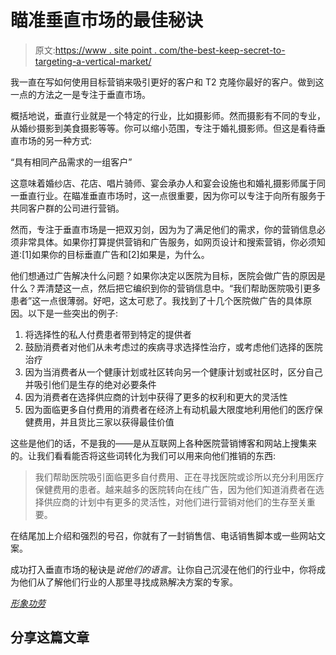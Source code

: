 # 瞄准垂直市场的最佳秘诀

> 原文:[https://www . site point . com/the-best-keep-secret-to-targeting-a-vertical-market/](https://www.sitepoint.com/the-best-kept-secret-to-targeting-a-vertical-market/)

我一直在写如何使用目标营销来吸引更好的客户和 T2 克隆你最好的客户。做到这一点的方法之一是专注于垂直市场。

概括地说，垂直行业就是一个特定的行业，比如摄影师。然而摄影有不同的专业，从婚纱摄影到美食摄影等等。你可以缩小范围，专注于婚礼摄影师。但这是看待垂直市场的另一种方式:

“具有相同产品需求的一组客户”

这意味着婚纱店、花店、唱片骑师、宴会承办人和宴会设施也和婚礼摄影师属于同一垂直行业。在瞄准垂直市场时，这一点很重要，因为你可以专注于向所有服务于共同客户群的公司进行营销。

然而，专注于垂直市场是一把双刃剑，因为为了满足他们的需求，你的营销信息必须非常具体。如果你打算提供营销和广告服务，如网页设计和搜索营销，你必须知道:[1]如果你的目标垂直广告和[2]如果是，为什么。

他们想通过广告解决什么问题？如果你决定以医院为目标，医院会做广告的原因是什么？弄清楚这一点，然后把它编织到你的营销信息中。“我们帮助医院吸引更多患者”这一点很薄弱。好吧，这太可悲了。我找到了十几个医院做广告的具体原因。以下是一些突出的例子:

1.  将选择性的私人付费患者带到特定的提供者
2.  鼓励消费者对他们从未考虑过的疾病寻求选择性治疗，或考虑他们选择的医院治疗
3.  因为当消费者从一个健康计划或社区转向另一个健康计划或社区时，区分自己并吸引他们是生存的绝对必要条件
4.  因为消费者在选择供应商的计划中获得了更多的权利和更大的灵活性
5.  因为面临更多自付费用的消费者在经济上有动机最大限度地利用他们的医疗保健费用，并且货比三家以获得最佳价值

这些是他们的话，不是我的——是从互联网上各种医院营销博客和网站上搜集来的。让我们看看能否将这些词转化为我们可以用来向他们推销的东西:

> 我们帮助医院吸引面临更多自付费用、正在寻找医院或诊所以充分利用医疗保健费用的患者。越来越多的医院转向在线广告，因为他们知道消费者在选择供应商的计划中有更多的灵活性，对他们进行营销对他们的生存至关重要。

在结尾加上介绍和强烈的号召，你就有了一封销售信、电话销售脚本或一些网站文案。

成功打入垂直市场的秘诀是*说他们的语言*。让你自己沉浸在他们的行业中，你将成为他们从了解他们行业的人那里寻找成熟解决方案的专家。

*[形象功劳](http://www.sxc.hu/profile/ste7en)*

## 分享这篇文章